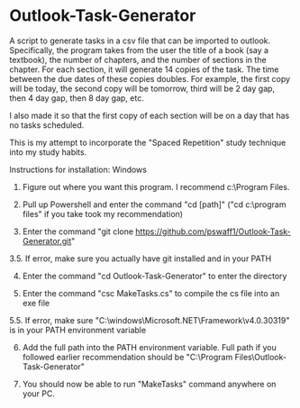 # Outlook-Task-Generator
A script to generate tasks in a csv file that can be imported to outlook. Specifically, the program takes from the user the title of a book (say a textbook), the number of chapters,
and the number of sections in the chapter. For each section, it will generate 14 copies of the task. The time between the due dates of these copies doubles. For example,
the first copy will be today, the second copy will be tomorrow, third will be 2 day gap, then 4 day gap, then 8 day gap, etc. 

I also made it so that the first copy of each section will be on a day that has no tasks scheduled.

This is my attempt to incorporate the "Spaced Repetition" study technique into my study habits. 


Instructions for installation: Windows
1. Figure out where you want this program. I recommend c:\Program Files. 

2. Pull up Powershell and enter the command "cd [path]" ("cd c:\program files" if you take took my recommendation)

3. Enter the command "git clone https://github.com/pswaff1/Outlook-Task-Generator.git"

3.5. If error, make sure you actually have git installed and in your PATH

4. Enter the command "cd Outlook-Task-Generator" to enter the directory

5. Enter the command "csc MakeTasks.cs" to compile the cs file into an exe file

5.5. If error, make sure "C:\windows\Microsoft.NET\Framework\v4.0.30319" is in your PATH environment variable

6. Add the full path into the PATH environment variable. Full path if you followed earlier recommendation should be "C:\Program Files\Outlook-Task-Generator"

7. You should now be able to run "MakeTasks" command anywhere on your PC.